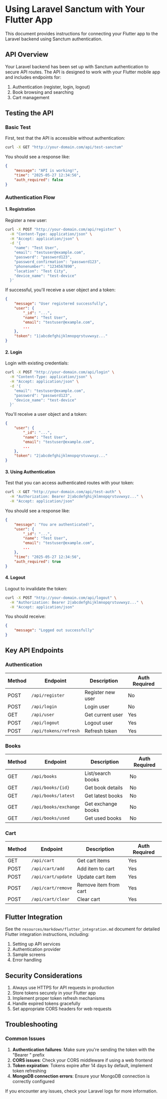 # Using Laravel Sanctum with Your Flutter App

This document provides instructions for connecting your Flutter app to the Laravel backend using Sanctum authentication.

## API Overview

Your Laravel backend has been set up with Sanctum authentication to secure API routes. The API is designed to work with your Flutter mobile app and includes endpoints for:

1. Authentication (register, login, logout)
2. Book browsing and searching
3. Cart management

## Testing the API

### Basic Test

First, test that the API is accessible without authentication:

```bash
curl -X GET "http://your-domain.com/api/test-sanctum"
```

You should see a response like:
```json
{
    "message": "API is working!",
    "time": "2025-05-27 12:34:56",
    "auth_required": false
}
```

### Authentication Flow

#### 1. Registration

Register a new user:

```bash
curl -X POST "http://your-domain.com/api/register" \
  -H "Content-Type: application/json" \
  -H "Accept: application/json" \
  -d '{
    "name": "Test User",
    "email": "testuser@example.com",
    "password": "password123",
    "password_confirmation": "password123",
    "phonenumber": "1234567890",
    "location": "Test City",
    "device_name": "test-device"
  }'
```

If successful, you'll receive a user object and a token:

```json
{
    "message": "User registered successfully",
    "user": {
        "_id": "...",
        "name": "Test User",
        "email": "testuser@example.com",
        ...
    },
    "token": "1|abcdefghijklmnopqrstuvwxyz..."
}
```

#### 2. Login

Login with existing credentials:

```bash
curl -X POST "http://your-domain.com/api/login" \
  -H "Content-Type: application/json" \
  -H "Accept: application/json" \
  -d '{
    "email": "testuser@example.com",
    "password": "password123",
    "device_name": "test-device"
  }'
```

You'll receive a user object and a token:

```json
{
    "user": {
        "_id": "...",
        "name": "Test User",
        "email": "testuser@example.com",
        ...
    },
    "token": "2|abcdefghijklmnopqrstuvwxyz..."
}
```

#### 3. Using Authentication

Test that you can access authenticated routes with your token:

```bash
curl -X GET "http://your-domain.com/api/test-auth" \
  -H "Authorization: Bearer 2|abcdefghijklmnopqrstuvwxyz..." \
  -H "Accept: application/json"
```

You should see a response like:

```json
{
    "message": "You are authenticated!",
    "user": {
        "_id": "...",
        "name": "Test User",
        "email": "testuser@example.com",
        ...
    },
    "time": "2025-05-27 12:34:56",
    "auth_required": true
}
```

#### 4. Logout

Logout to invalidate the token:

```bash
curl -X POST "http://your-domain.com/api/logout" \
  -H "Authorization: Bearer 2|abcdefghijklmnopqrstuvwxyz..." \
  -H "Accept: application/json"
```

You should receive:

```json
{
    "message": "Logged out successfully"
}
```

## Key API Endpoints

### Authentication

| Method | Endpoint | Description | Auth Required |
| ------ | -------- | ----------- | ------------ |
| POST | `/api/register` | Register new user | No |
| POST | `/api/login` | Login user | No |
| GET | `/api/user` | Get current user | Yes |
| POST | `/api/logout` | Logout user | Yes |
| POST | `/api/tokens/refresh` | Refresh token | Yes |

### Books

| Method | Endpoint | Description | Auth Required |
| ------ | -------- | ----------- | ------------ |
| GET | `/api/books` | List/search books | No |
| GET | `/api/books/{id}` | Get book details | No |
| GET | `/api/books/latest` | Get latest books | No |
| GET | `/api/books/exchange` | Get exchange books | No |
| GET | `/api/books/used` | Get used books | No |

### Cart

| Method | Endpoint | Description | Auth Required |
| ------ | -------- | ----------- | ------------ |
| GET | `/api/cart` | Get cart items | Yes |
| POST | `/api/cart/add` | Add item to cart | Yes |
| POST | `/api/cart/update` | Update cart item | Yes |
| POST | `/api/cart/remove` | Remove item from cart | Yes |
| POST | `/api/cart/clear` | Clear cart | Yes |

## Flutter Integration

See the `resources/markdown/flutter_integration.md` document for detailed Flutter integration instructions, including:

1. Setting up API services
2. Authentication provider
3. Sample screens
4. Error handling

## Security Considerations

1. Always use HTTPS for API requests in production
2. Store tokens securely in your Flutter app
3. Implement proper token refresh mechanisms
4. Handle expired tokens gracefully
5. Set appropriate CORS headers for web requests

## Troubleshooting

### Common Issues

1. **Authentication failures**: Make sure you're sending the token with the "Bearer " prefix
2. **CORS issues**: Check your CORS middleware if using a web frontend
3. **Token expiration**: Tokens expire after 14 days by default, implement token refreshing
4. **MongoDB connection errors**: Ensure your MongoDB connection is correctly configured

If you encounter any issues, check your Laravel logs for more information.
